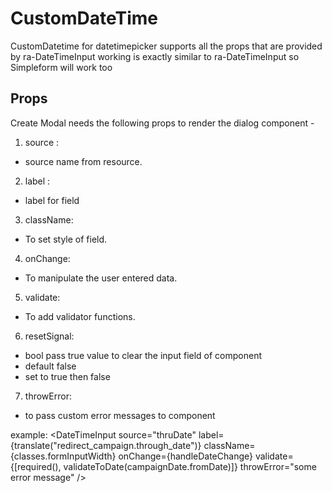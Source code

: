 # CustomDateTime

CustomDatetime for datetimepicker
supports all the props that are provided by ra-DateTimeInput
working is exactly similar to ra-DateTimeInput so Simpleform will work too

## Props

Create Modal needs the following props to render the dialog component -

1. source :

- source name from resource.

2. label :

- label for field

3. className:

- To set style of field.

4. onChange:

- To manipulate the user entered data.

5. validate:

- To add validator functions.

6. resetSignal:

- bool pass true value to clear the input field of component
- default false
- set to true then false

7. throwError:

- to pass custom error messages to component

example:
<DateTimeInput
source="thruDate"
label={translate("redirect_campaign.through_date")}
className={classes.formInputWidth}
onChange={handleDateChange}
validate={[required(), validateToDate(campaignDate.fromDate)]}
throwError="some error message"
/>
